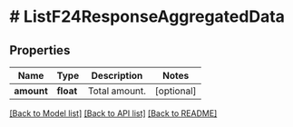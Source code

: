# # ListF24ResponseAggregatedData

## Properties

Name | Type | Description | Notes
------------ | ------------- | ------------- | -------------
**amount** | **float** | Total amount. | [optional]

[[Back to Model list]](../../README.md#models) [[Back to API list]](../../README.md#endpoints) [[Back to README]](../../README.md)
